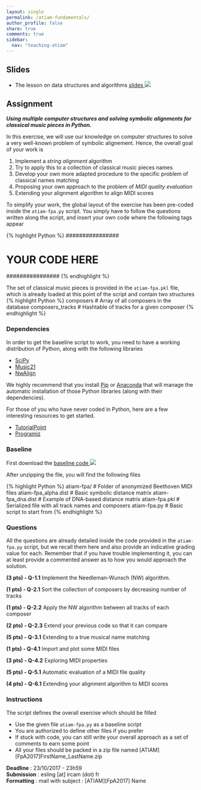 ```yaml
---
layout: single
permalink: /atiam-fundamentals/
author_profile: false
share: true
comments: true
sidebar:
  nav: "teaching-atiam"
---
```



## Slides
  * The lesson on data structures and algorithms [slides ![](../images/pdf.png)](../documents/Generic.5.Structures.pdf)

## Assignment

***Using multiple computer structures and solving symbolic alignments for classical music pieces in Python.***

In this exercise, we will use our knowledge on computer structures to solve a very well-known problem of symbolic alignement. Hence, the overall goal of your work is
1. Implement a *string alignment* algorithm
2. Try to apply this to a collection of classical music pieces names
3. Develop your own more adapted procedure to the specific problem of classical names matching
4. Proposing your own approach to the problem of *MIDI quality evaluation*
4. Extending your alignment algorithm to align MIDI scores
  
To simplify your work, the global layout of the exercise has been pre-coded inside the `atiam-fpa.py` script. You simply have to follow the questions written along the script, and insert your own code where the following tags appear

{% highlight Python %}
################
# YOUR CODE HERE
################
{% endhighlight %} 

The set of classical music pieces is provided in the `atiam-fpa.pkl` file, which is already loaded at this point of the script and contain two structures
{% highlight Python %}
composers         # Array of all composers in the database
composers_tracks  # Hashtable of tracks for a given composer
{% endhighlight %}  

### Dependencies

In order to get the baseline script to work, you need to have a working distribution of Python, along with the following libraries
  - [SciPy](https://www.scipy.org/)
  - [Music21](http://web.mit.edu/music21/)
  - [NwAlign](https://pypi.python.org/pypi/nwalign)
  
We highly recommend that you install [Pip](https://pypi.python.org/pypi/pip/) or [Anaconda](https://www.anaconda.com/download/) that will manage the automatic installation of those Python libraries (along with their dependencies). 

For those of you who have never coded in Python, here are a few interesting resources to get started.

  - [TutorialPoint](https://www.tutorialspoint.com/python/)
  - [Programiz](https://www.programiz.com/python-programming)

### Baseline

First download the [baseline code ![](../images/file.png)](../documents/atiam-fpa.zip)

After unzipping the file, you will find the following files

{% highlight Python %}
atiam-fpa/            # Folder of anonymized Beethoven MIDI files
atiam-fpa_alpha.dist  # Basic symbolic distance matrix
atiam-fpa_dna.dist    # Example of DNA-based distance matrix
atiam-fpa.pkl         # Serialized file with all track names and composers
atiam-fpa.py          # Basic script to start from
{% endhighlight %}

### Questions

All the questions are already detailed inside the code provided in the `atiam-fpa.py` script, but we recall them here and also provide an indicative grading value for each. Remember that if you have trouble implementing it, you can at least provide a commented answer as to how you would approach the solution.

**(3 pts) - Q-1.1** Implement the Needleman-Wunsch (NW) algorithm.

**(1 pts) - Q-2.1** Sort the collection of composers by decreasing number of tracks

**(1 pts) - Q-2.2** Apply the NW algorithm between all tracks of each composer

**(2 pts) - Q-2.3** Extend your previous code so that it can compare

**(5 pts) - Q-3.1** Extending to a true musical name matching

**(1 pts) - Q-4.1** Import and plot some MIDI files

**(3 pts) - Q-4.2** Exploring MIDI properties

**(5 pts) - Q-5.1** Automatic evaluation of a MIDI file quality

**(4 pts) - Q-6.1** Extending your alignment algorithm to MIDI scores

### Instructions

The script defines the overall exercise which should be filled
 - Use the given file `atiam-fpa.py` as a baseline script
 - You are authorized to define other files if you prefer
 - If stuck with code, you can still write your overall approach as a set of comments to earn some point
 - All your files should be packed in a zip file named
     \[ATIAM\]\[FpA2017\]FirstName_LastName.zip

**Deadline**   : 23/10/2017 - 23h59  
**Submission** : esling [at] ircam (dot) fr  
**Formatting** : mail with subject : \[ATIAM\]\[FpA2017\] Name  
